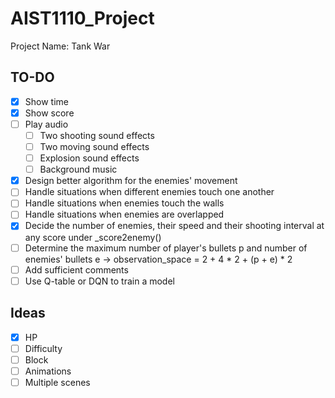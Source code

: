 # AIST1110_Project
Project Name: Tank War

## TO-DO
- [x] Show time
- [x] Show score
- [ ] Play audio
  - [ ] Two shooting sound effects
  - [ ] Two moving sound effects
  - [ ] Explosion sound effects
  - [ ] Background music
- [x] Design better algorithm for the enemies' movement
- [ ] Handle situations when different enemies touch one another
- [ ] Handle situations when enemies touch the walls
- [ ] Handle situations when enemies are overlapped
- [x] Decide the number of enemies, their speed and their shooting interval at any score under _score2enemy()
- [ ] Determine the maximum number of player's bullets p and number of enemies' bullets e -> observation_space = 2 + 4 * 2 + (p + e) * 2
- [ ] Add sufficient comments
- [ ] Use Q-table or DQN to train a model

## Ideas
- [x] HP
- [ ] Difficulty
- [ ] Block
- [ ] Animations
- [ ] Multiple scenes
